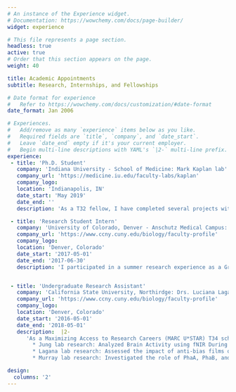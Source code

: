 ```yaml
---
# An instance of the Experience widget.
# Documentation: https://wowchemy.com/docs/page-builder/
widget: experience

# This file represents a page section.
headless: true
active: true
# Order that this section appears on the page.
weight: 40

title: Academic Appointments
subtitle: Research, Internships, and Fellowships

# Date format for experience
#   Refer to https://wowchemy.com/docs/customization/#date-format
date_format: Jan 2006

# Experiences.
#   Add/remove as many `experience` items below as you like.
#   Required fields are `title`, `company`, and `date_start`.
#   Leave `date_end` empty if it's your current employer.
#   Begin multi-line descriptions with YAML's `|2-` multi-line prefix.
experience:
 - title: 'Ph.D. Student'
   company: 'Indiana University - School of Medicine: Mark Kaplan lab'
   company_url: 'https://medicine.iu.edu/faculty-labs/kaplan'
   company_logo:
   location: 'Indianapolis, IN'
   date_start: 'May 2019'
   date_end: ''
   description: 'As a T32 fellow, I have completed several projects within the Kaplan which include but are not limited to studying the role of IL-9 in allergic asthma, lung cancer, and urinary tract infections. I've also contributed to several projects and received recognition in the form of publications. In addition to my research, I serve as a board member in IUSM's Society for the Advancement of Chicanos/Latinx and Native Americans in Science chapter, in addition to a Toastmasters International club.'

 - title: 'Research Student Intern'
   company: 'University of Colorado, Denver - Anschutz Medical Campus: Stefan Pukatzki lab'
   company_url: 'https://www.ccny.cuny.edu/biology/faculty-profile'
   company_logo:
   location: 'Denver, Colorado'
   date_start: '2017-05-01'
   date_end: '2017-06-30'
   description: 'I participated in a summer research experience as a Graduate Experience for Multicultural Students (GEMS) intern. As an intern for 10-weeks, I participated in academic seminars, professional development workshops, and conducted research in a Dr. Stefan Pukatzki's lab. My summer project focused on investigating the role of toxin-coregulated pilus on Vibrio cholerae and its effects on type VI secretion system by using killing assays with Escherichia coli.'


 - title: 'Undergraduate Research Assistant'
   company: 'California State University, Northirdge: Drs. Luciana Lagana, Taeyou Jung, and Sean Murray'
   company_url: 'https://www.ccny.cuny.edu/biology/faculty-profile'
   company_logo:
   location: 'Denver, Colorado'
   date_start: '2016-05-01'
   date_end: '2018-05-01'
   description:  |2-
      'As a Maximizing Access to Research Careers (MARC U*STAR) T34 scholar, I participated in undergraduate research in several labs:
        * Jung lab research: Analyzed Brain Activity using fNIR During Dual Task Walking in Individuals with Parkinson’s Disease
        * Lagana lab research: Assessed the impact of anti-bias films on reducing stereotypes and increasing empathy towards discriminated minorities
        * Murray lab research: Investigated the role of PhaA, PhaB, and PhaC in promoting (p)ppGpp accumulation in Caulobacter crescentus'

design:
  columns: '2'
---
```

